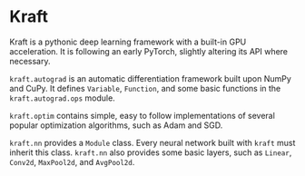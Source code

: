 # Kraft

Kraft is a pythonic deep learning framework with a built-in GPU acceleration.
It is following an early PyTorch, slightly altering its API where necessary.

`kraft.autograd` is an automatic differentiation framework built upon NumPy and CuPy.
It defines `Variable`, `Function`, and some basic functions in the `kraft.autograd.ops` module.

`kraft.optim` contains simple, easy to follow implementations of several popular optimization algorithms, such as Adam and SGD.

`kraft.nn` provides a `Module` class.
Every neural network built with `kraft` must inherit this class.
`kraft.nn` also provides some basic layers, such as `Linear`, `Conv2d`, `MaxPool2d`, and `AvgPool2d`.
